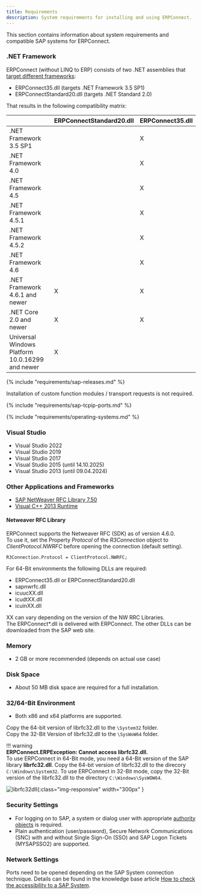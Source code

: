 ```yaml
---
title: Requirements
description: System requirements for installing and using ERPConnect.
---
```


This section contains information about system requirements and compatible SAP systems for ERPConnect.

### .NET Framework

ERPConnect (without LINQ to ERP) consists of two .NET assemblies that [target different frameworks](https://docs.microsoft.com/en-US/dotnet/standard/frameworks):

-	ERPConnect35.dll (targets .NET Framework 3.5 SP1)
-	ERPConnectStandard20.dll (targets .NET Standard 2.0)

That results in the following compatibility matrix: <!--- bei den Sätzen fehlen Verben. Die Personalpronomen müssen ersetzt werden--->

| |	ERPConnectStandard20.dll	| ERPConnect35.dll|
|:------|:------|:------ |
|.NET Framework 3.5 SP1	| |	X|
|.NET Framework 4.0     | |	X |
|.NET Framework 4.5	    | |	X |
|.NET Framework 4.5.1	  | |	X |
|.NET Framework 4.5.2 	 | | X |
|.NET Framework 4.6	    | |	X |
|.NET Framework 4.6.1 and newer |	X |	X |
|.NET Core 2.0 and newer | X | X |
|Universal Windows Platform 10.0.16299 and newer	| X | |	 	 

{% include "requirements/sap-releases.md" %}

Installation of custom function modules / transport requests is not required.

{% include "requirements/sap-tcpip-ports.md" %}

{% include "requirements/operating-systems.md" %}


### Visual Studio

- Visual Studio 2022
- Visual Studio 2019
- Visual Studio 2017
- Visual Studio 2015 (until 14.10.2025)
- Visual Studio 2013 (until 09.04.2024)


### Other Applications and Frameworks

- [SAP NetWeaver RFC Library 7.50](https://launchpad.support.sap.com/#/notes/2573790) 
- [Visual C++ 2013 Runtime](https://www.microsoft.com/en-US/download/details.aspx?id=40784)

#### Netweaver RFC Library
ERPConnect supports the Netweaver RFC (SDK) as of version 4.6.0.  
To use it, set the Property *Protocol* of the *R3Connection* object to *ClientProtocol.NWRFC* before opening the connection (default setting). 

```
R3Connection.Protocol = ClientProtocol.NWRFC;
```

For 64-Bit environments the following DLLs are required:

- ERPConnect35.dll or ERPConnectStandard20.dll
- sapnwrfc.dll
- icuucXX.dll
- icudtXX.dll
- icuinXX.dll 

XX can vary depending on the version of the NW RRC Libraries.<br>
The ERPConnect*.dll is delivered with ERPConnect. The other DLLs can be downloaded from the SAP web site.

### Memory
* 2 GB or more recommended (depends on actual use case)


### Disk Space
* About 50 MB disk space are required for a full installation.


### 32/64-Bit Environment
* Both x86 and x64 platforms are supported.

Copy the 64-bit version of librfc32.dll to the `\System32` folder. <br>
Copy the 32-Bit Version of librfc32.dll to the `\SysWoW64` folder.

!!! warning  
	**ERPConnect.ERPException: Cannot access librfc32.dll.**<br>
    To use ERPConnect in 64-Bit mode, you need a 64-Bit version of the SAP library **librfc32.dll**.
    Copy the 64-bit version of librfc32.dll to the direcory `C:\Windows\System32`.
    To use ERPConnect in 32-Bit mode, copy the 32-Bit version of the librfc32.dll to the directory `C:\Windows\SysWOW64`.

![librfc32dll]( site:assets/images/erpconnect/documentation/librfc32dll.png){:class="img-responsive" width="300px" }

### Security Settings
 	
- For logging on to SAP, a system or dialog user with appropriate [authority objects](../sap-authority-objects.md) is required.
- Plain authentication (user/password), Secure Network Communications (SNC) with and without Single Sign-On (SSO) and SAP Logon Tickets (MYSAPSSO2) are supported.


### Network Settings
 	
Ports need to be opened depending on the SAP System connection technique.
Details can be found in the knowledge base article [How to check the accessibility to a SAP System](../../samples/how-to-check-the-accessibility-to-a-sap-system.md).

